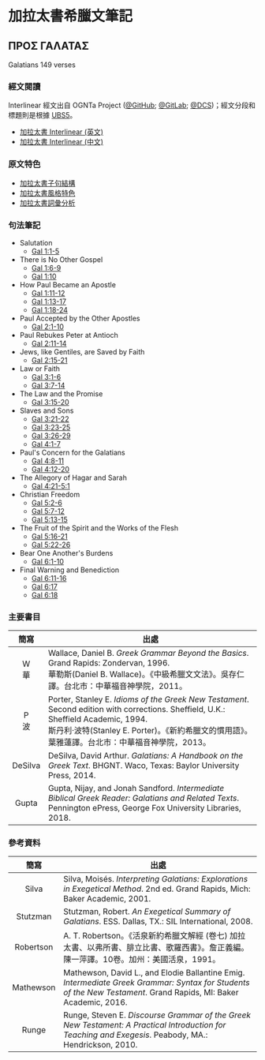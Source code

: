 # 加拉太書希臘文筆記
## ΠΡΟΣ ΓΑΛΑΤΑΣ

Galatians 149 verses

### 經文閱讀
Interlinear 經文出自 OGNTa Project ([@GitHub](https://github.com/Andley/OGNTa); [@GitLab](https://gitlab.com/Andley/ognta); [@DCS](https://git.door43.org/Andley/OGNTa))；經文分段和標題則是根據 [UBS5](https://www.academic-bible.com/en/online-bibles/greek-new-testament-ubs5/read-the-bible-text/bibel/text/lesen/stelle/58/10001/19999/ch/bcddc003c20c8d1ff1213d3aa3920bdd/)。


- [加拉太書 Interlinear (英文)](Galatians-Interlinear.md)
- [加拉太書 Interlinear (中文)](Galatians-Interlinear-TC.md)


### 原文特色
- [加拉太書子句結構](Galatians-Clause.md)
- [加拉太書風格特色](Galatians-Style.md)
- [加拉太書詞彙分析](Galatians-Vocabulary.md)


### 句法筆記

- Salutation 
	- [Gal 1:1-5](Gal.1.1-5.md)
- There is No Other Gospel
	- [Gal 1:6-9](Gal.1.6-9.md)
	- [Gal 1:10](Gal.1.10.md)
- How Paul Became an Apostle
	- [Gal 1:11-12](Gal.1.11-12.md)
	- [Gal 1:13-17](Gal.1.13-17.md)
	- [Gal 1:18-24](Gal.1.18-24.md)
- Paul Accepted by the Other Apostles
	- [Gal 2:1-10](Gal.2.1-10.md)
- Paul Rebukes Peter at Antioch
	- [Gal 2:11-14](Gal.2.11-14.md)
- Jews, like Gentiles, are Saved by Faith
	- [Gal 2:15-21](Gal.2.15-21.md)
- Law or Faith
	- [Gal 3:1-6](Gal.3.1-6.md)
	- [Gal 3:7-14](Gal.3.7-14.md)
- The Law and the Promise
	- [Gal 3:15-20](Gal.3.15-20.md)
- Slaves and Sons
	- [Gal 3:21-22](Gal.3.21-22.md)
	- [Gal 3:23-25](Gal.3.23-25.md)
	- [Gal 3:26-29](Gal.3.26-29.md)
	- [Gal 4:1-7](Gal.4.1-7.md)
- Paul's Concern for the Galatians
	- [Gal 4:8-11](Gal.4.8-11.md)
	- [Gal 4:12-20](Gal.4.12-20.md)
- The Allegory of Hagar and Sarah
	- [Gal 4:21-5:1](Gal.4.21-5.1.md)
- Christian Freedom
	- [Gal 5:2-6](Gal.5.2-6.md)
	- [Gal 5:7-12](Gal.5.7-12.md)
	- [Gal 5:13-15](Gal.5.13-15.md)
- The Fruit of the Spirit and the Works of the Flesh
	- [Gal 5:16-21](Gal.5.16-21.md)
	- [Gal 5:22-26](Gal.5.22-26.md)
- Bear One Another's Burdens
	- [Gal 6:1-10](Gal.6.1-10.md)
- Final Warning and Benediction
	- [Gal 6:11-16](Gal.6.11-16.md)
	- [Gal 6:17](Gal.6.17.md)
	- [Gal 6:18](Gal.6.18.md)

### 主要書目
簡寫 | 出處
:------:| --- 
W<br>華 | Wallace, Daniel B. <em>Greek Grammar Beyond the Basics</em>. Grand Rapids: Zondervan, 1996. <br>華勒斯(Daniel B. Wallace)。《中級希臘文文法》。吳存仁譯。台北市：中華福音神學院，2011。
P<br>波 | Porter, Stanley E. <em>Idioms of the Greek New Testament</em>. Second edition with corrections. Sheffield, U.K.: Sheffield Academic, 1994. <br>斯丹利‧波特(Stanley E. Porter)。《新約希臘文的慣用語》。葉雅蓮譯。台北市：中華福音神學院，2013。
DeSilva | DeSilva, David Arthur. _Galatians: A Handbook on the Greek Text_. BHGNT. Waco, Texas: Baylor University Press, 2014.
Gupta | Gupta, Nijay, and Jonah Sandford. _Intermediate Biblical Greek Reader: Galatians and Related Texts_. Pennington ePress, George Fox University Libraries, 2018.
### 參考資料
簡寫 | 出處
:------:| --- 
Silva | Silva, Moisés. _Interpreting Galatians: Explorations in Exegetical Method_. 2nd ed. Grand Rapids, Mich: Baker Academic, 2001.
Stutzman | Stutzman, Robert. _An Exegetical Summary of Galatians_. ESS. Dallas, TX.: SIL International, 2008.
Robertson | A. T. Robertson。《活泉新約希臘文解經 (卷七) 加拉太書、以弗所書、腓立比書、歌羅西書》。詹正義編。陳一萍譯。10卷。加州：美國活泉，1991。
Mathewson | Mathewson, David L., and Elodie Ballantine Emig. <em>Intermediate Greek Grammar: Syntax for Students of the New Testament</em>. Grand Rapids, MI: Baker Academic, 2016.
Runge | Runge, Steven E. <em>Discourse Grammar of the Greek New Testament: A Practical Introduction for Teaching and Exegesis</em>. Peabody, MA.: Hendrickson, 2010.